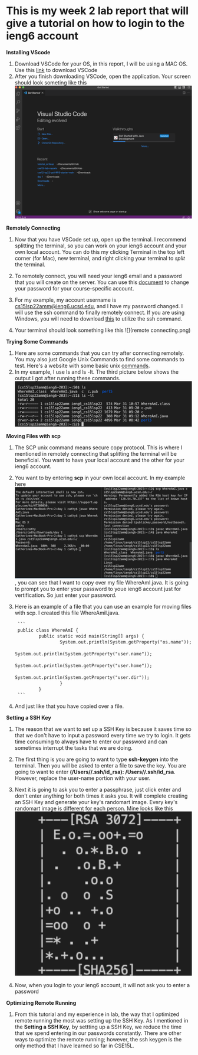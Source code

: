 # This is my week 2 lab report that will give a tutorial on how to login to the ieng6 account

**Installing VScode**

1. Download VSCode for your OS, in this report, I will be using a MAC OS. Use this [link](https://code.visualstudio.com/download) to download VSCode
2. After you finish downloading VSCode, open the application. Your screen should look someting like this ![](vscode.png)


**Remotely Connecting**

1. Now that you have VSCode set up, open up the terminal. I recommend splitting the terminal, so you can work on your ieng6 account and your own local account. You can do this my clicking Terminal in the top left corner (for Mac), new terminal, and right clicking your terminal to *split* the terminal.

2. To remotely connect, you will need your ieng6 email and a password that you will create on the server. You can use this [document](https://cdn-uploads.piazza.com/paste/ktv2gnof3sx5bf/181c3cb053df5cf1ccaf0457f56f12a2e5aa90b139aef8c2ea8fcc590f02fadf/How-to-Reset-your-Password.pdf) to change your password for your course-specific account.

3. For my example, my account username is cs15lsp22amm@ieng6.ucsd.edu, and I have my password changed. I will use the ssh command to finally remotely connect. If you are using Windows, you will need to download [this](https://docs.microsoft.com/en-us/windows-server/administration/openssh/openssh_install_firstuse) to utilize the ssh command.

4. Your terminal should look something like this ![](remote connecting.png)


**Trying Some Commands**

1. Here are some commands that you can try after connecting remotely. You may also just Google Unix Commands to find some commands to test. Here's a website with some basic unix [commands](http://mally.stanford.edu/~sr/computing/basic-unix.html).
2. In my example, I use ls and ls -lt. The third picture below shows the output I got after running these commands. ![](commands.png)


**Moving Files with scp**

1. The SCP unix command means secure copy protocol. This is where I mentioned in remotely connecting that splitting the terminal will be beneficial. You want to have your local account and the other for your ieng6 account. 
2. You want to by entering **scp <file you would like to copy>** in your own local account. In my example here ![](scp.png), you can see that I want to copy over my file WhereAmI.java. It is going to prompt you to enter your password to youe ieng6 account just for vertification. So just enter your password. 
3. Here is an example of a file that you can use an example for moving files with scp. I created this file WhereAmiI.java. 
        
        ``` 
        public class WhereAmI {
                public static void main(String[] args) {
                        System.out.println(System.getProperty("os.name"));
                        System.out.println(System.getProperty("user.name"));
                        System.out.println(System.getProperty("user.home"));
                        System.out.println(System.getProperty("user.dir"));
                        }
                } 
        ```

4. And just like that you have copied over a file. 


**Setting a SSH Key**

1. The reason that we want to set up a SSH Key is because it saves time so that we don't have to input a password every time we try to login. It gets time consuming to always have to enter our password and can sometimes interrupt the tasks that we are doing.

2. The first thing is you are going to want to type **ssh-keygen** into the terminal. Then you will be asked to enter a file to save the key. You are going to want to enter **(/Users/<user-name>/.ssh/id_rsa): /Users/<user-name>/.ssh/id_rsa**. However, replace the user-name portion with your user.

3. Next it is going to ask you to enter a passphrase, just click enter and don't enter anything for both times it asks you. It will complete creating an SSH Key and generate your key's randomart image. Every key's randomart image is different for each person. Mine looks like this ![](art.png)
        
4. Now, when you login to your ieng6 account, it will not ask you to enter a password


**Optimizing Remote Running**

1. From this tutorial and my experience in lab, the way that I optimized remote running the most was setting up the SSH Key. As I mentioned in the **Setting a SSH Key**, by settting up a SSH Key, we reduce the time that we spend entering in our passwords constantly. There are other ways to optimize the remote running; however, the ssh keygen is the only method that I have learned so far in CSE15L. 
